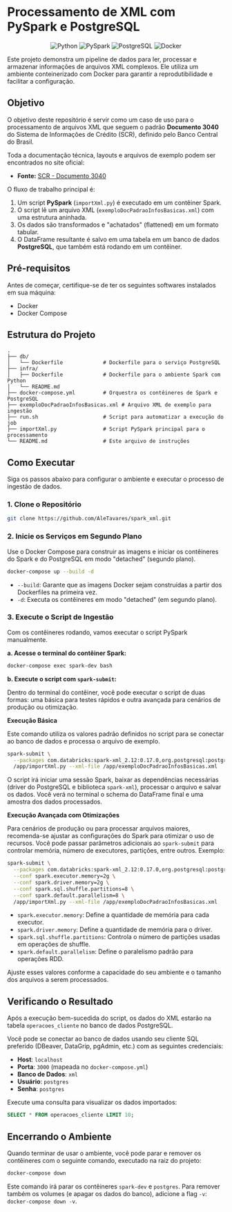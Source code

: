 # Processamento de XML com PySpark e PostgreSQL

<p align="center">
  <img src="https://img.shields.io/badge/Python-3776AB?style=for-the-badge&logo=python&logoColor=white" alt="Python"/>
  <img src="https://img.shields.io/badge/PySpark-E25A1C?style=for-the-badge&logo=apache-spark&logoColor=white" alt="PySpark"/>
  <img src="https://img.shields.io/badge/PostgreSQL-4169E1?style=for-the-badge&logo=postgresql&logoColor=white" alt="PostgreSQL"/>
  <img src="https://img.shields.io/badge/Docker-2496ED?style=for-the-badge&logo=docker&logoColor=white" alt="Docker"/>
</p>

Este projeto demonstra um pipeline de dados para ler, processar e armazenar informações de arquivos XML complexos. Ele utiliza um ambiente conteinerizado com Docker para garantir a reprodutibilidade e facilitar a configuração.

## Objetivo

O objetivo deste repositório é servir como um caso de uso para o processamento de arquivos XML que seguem o padrão **Documento 3040** do Sistema de Informações de Crédito (SCR), definido pelo Banco Central do Brasil.

Toda a documentação técnica, layouts e arquivos de exemplo podem ser encontrados no site oficial:

*   **Fonte:** [SCR - Documento 3040](https://www.bcb.gov.br/estabilidadefinanceira/scrdoc3040)

O fluxo de trabalho principal é:
1.  Um script **PySpark** (`importXml.py`) é executado em um contêiner Spark.
2.  O script lê um arquivo XML (`exemploDocPadraoInfosBasicas.xml`) com uma estrutura aninhada.
3.  Os dados são transformados e "achatados" (flattened) em um formato tabular.
4.  O DataFrame resultante é salvo em uma tabela em um banco de dados **PostgreSQL**, que também está rodando em um contêiner.

## Pré-requisitos

Antes de começar, certifique-se de ter os seguintes softwares instalados em sua máquina:
*   Docker
*   Docker Compose

## Estrutura do Projeto

```
.
├── db/
│   └── Dockerfile             # Dockerfile para o serviço PostgreSQL
├── infra/
│   ├── Dockerfile             # Dockerfile para o ambiente Spark com Python
│   └── README.md
├── docker-compose.yml         # Orquestra os contêineres de Spark e PostgreSQL
├── exemploDocPadraoInfosBasicas.xml # Arquivo XML de exemplo para ingestão
├── run.sh                     # Script para automatizar a execução do job
├── importXml.py               # Script PySpark principal para o processamento
└── README.md                  # Este arquivo de instruções
```

## Como Executar

Siga os passos abaixo para configurar o ambiente e executar o processo de ingestão de dados.

### 1. Clone o Repositório
```bash
git clone https://github.com/AleTavares/spark_xml.git
```
### 2. Inicie os Serviços em Segundo Plano

Use o Docker Compose para construir as imagens e iniciar os contêineres do Spark e do PostgreSQL em modo "detached" (segundo plano).

```bash
docker-compose up --build -d
```
*   `--build`: Garante que as imagens Docker sejam construídas a partir dos Dockerfiles na primeira vez.
*   `-d`: Executa os contêineres em modo "detached" (em segundo plano).

### 3. Execute o Script de Ingestão
 
Com os contêineres rodando, vamos executar o script PySpark manualmente.

**a. Acesse o terminal do contêiner Spark:**

```bash
docker-compose exec spark-dev bash
```

**b. Execute o script com `spark-submit`:**

Dentro do terminal do contêiner, você pode executar o script de duas formas: uma básica para testes rápidos e outra avançada para cenários de produção ou otimização.

**Execução Básica**

Este comando utiliza os valores padrão definidos no script para se conectar ao banco de dados e processa o arquivo de exemplo.

```bash
spark-submit \
  --packages com.databricks:spark-xml_2.12:0.17.0,org.postgresql:postgresql:42.5.0 \
  /app/importXml.py --xml-file /app/exemploDocPadraoInfosBasicas.xml
```

O script irá iniciar uma sessão Spark, baixar as dependências necessárias (driver do PostgreSQL e biblioteca `spark-xml`), processar o arquivo e salvar os dados. Você verá no terminal o schema do DataFrame final e uma amostra dos dados processados.

**Execução Avançada com Otimizações**

Para cenários de produção ou para processar arquivos maiores, recomenda-se ajustar as configurações do Spark para otimizar o uso de recursos. Você pode passar parâmetros adicionais ao `spark-submit` para controlar memória, número de executores, partições, entre outros. Exemplo:

```bash
spark-submit \
  --packages com.databricks:spark-xml_2.12:0.17.0,org.postgresql:postgresql:42.5.0 \
  --conf spark.executor.memory=2g \
  --conf spark.driver.memory=2g \
  --conf spark.sql.shuffle.partitions=8 \
  --conf spark.default.parallelism=8 \
  /app/importXml.py --xml-file /app/exemploDocPadraoInfosBasicas.xml
```

- `spark.executor.memory`: Define a quantidade de memória para cada executor.
- `spark.driver.memory`: Define a quantidade de memória para o driver.
- `spark.sql.shuffle.partitions`: Controla o número de partições usadas em operações de shuffle.
- `spark.default.parallelism`: Define o paralelismo padrão para operações RDD.

Ajuste esses valores conforme a capacidade do seu ambiente e o tamanho dos arquivos a serem processados.

## Verificando o Resultado

Após a execução bem-sucedida do script, os dados do XML estarão na tabela `operacoes_cliente` no banco de dados PostgreSQL.

Você pode se conectar ao banco de dados usando seu cliente SQL preferido (DBeaver, DataGrip, pgAdmin, etc.) com as seguintes credenciais:

*   **Host**: `localhost`
*   **Porta**: `3000` (mapeada no `docker-compose.yml`)
*   **Banco de Dados**: `xml`
*   **Usuário**: `postgres`
*   **Senha**: `postgres`

Execute uma consulta para visualizar os dados importados:

```sql
SELECT * FROM operacoes_cliente LIMIT 10;
```

## Encerrando o Ambiente

Quando terminar de usar o ambiente, você pode parar e remover os contêineres com o seguinte comando, executado na raiz do projeto:

```bash
docker-compose down
```
Este comando irá parar os contêineres `spark-dev` e `postgres`. Para remover também os volumes (e apagar os dados do banco), adicione a flag `-v`: `docker-compose down -v`.